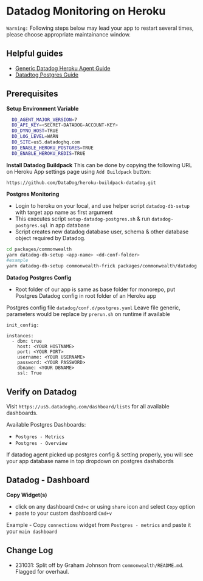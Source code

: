 # Datadog Monitoring on Heroku

<!-- Break out to Databog Monitoring readme -->

`Warning:` Following steps below may lead your app to restart several times, please choose appropriate maintainance window.

## Helpful guides

- [Generic Datadog Heroku Agent Guide](https://docs.datadoghq.com/agent/basic_agent_usage/heroku/)
- [Datadtog Postgres Guide](
https://docs.datadoghq.com/database_monitoring/guide/heroku-postgres/#pagetitle)

## Prerequisites

**Setup Environment Variable**

```bash
  DD_AGENT_MAJOR_VERSION=7
  DD_API_KEY=<SECRET-DATADOG-ACCOUNT-KEY>
  DD_DYNO_HOST=TRUE
  DD_LOG_LEVEL=WARN
  DD_SITE=us5.datadoghq.com
  DD_ENABLE_HEROKU_POSTGRES=TRUE
  DD_ENABLE_HEROKU_REDIS=TRUE
```

**Install Datadog Buildpack**
This can be done by copying the following URL on Heroku App settings page using `Add Buildpack` button:

```
https://github.com/DataDog/heroku-buildpack-datadog.git
```

**Postgres Monitoring**

- Login to heroku on your local, and use helper script `datadog-db-setup` with target app name as first argument
- This executes script `setup-datadog-postgres.sh` & run `datadog-postgres.sql` in app database
- Script creates new datadog database user, schema & other database object required by Datadog.

```bash
cd packages/commonwealth
yarn datadog-db-setup <app-name> <dd-conf-folder>
#example
yarn datadog-db-setup commonwealth-frick packages/commonwealth/datadog
```

**Datadog Postgres Config**

- Root folder of our app is same as base folder for monorepo, put Postgres Datadog config in root folder of an Heroku app

Postgres config file `datadog/conf.d/postgres.yaml`
Leave file generic, parameters would be replace by `prerun.sh` on runtime if available

```
init_config:

instances:
  - dbm: true
    host: <YOUR HOSTNAME>
    port: <YOUR PORT>
    username: <YOUR USERNAME>
    password: <YOUR PASSWORD>
    dbname: <YOUR DBNAME>
    ssl: True
```

## Verify on Datadog

Visit `https://us5.datadoghq.com/dashboard/lists` for all available dashboards.

Available Postgres Dashboards:

- `Postgres - Metrics`
- `Postgres - Overview`

If datadog agent picked up postgres config & setting properly, you will see your app database name in top dropdown on postgres dashabords

## Datadog - Dashboard

**Copy Widget(s)**

- click on any dashboard `Cmd+c` or using `share` icon and select `Copy` option
- paste to your custom dashboard `Cmd+v`

Example - Copy `connections` widget from `Postgres - metrics` and paste it your `main dashboard`

## Change Log

- 231031: Split off by Graham Johnson from `commonwealth/README.md`. Flagged for overhaul.
